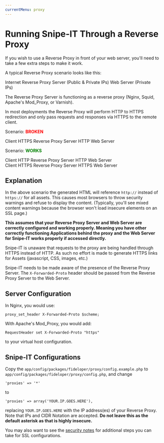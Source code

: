 ```yaml
---
currentMenu: proxy
---
```


# Running Snipe-IT Through a Reverse Proxy

<div id="generated-toc" class="generate_from_h2"></div>

If you wish to use a Reverse Proxy in front of your web server, you'll need to take a few extra steps to make it work.

A typical Reverse Proxy scenario looks like this:

Internet <i class="fa fa-arrow-right"></i> Reverse Proxy Server (Public & Private IPs) <i class="fa fa-arrow-right"></i> Web Server (Private IPs)

The Reverse Proxy Server is functioning as a reverse proxy (Nginx, Squid, Apache's Mod_Proxy, or Varnish).

In most deployments the Reverse Proxy will perform HTTP to HTTPS redirection and only pass requests and responses via HTTPS to the remote client.

Scenario: <span style="color: red;">**BROKEN**</span>

Client  <i class="fa fa-arrow-left"></i> HTTPS <i class="fa fa-arrow-right"></i>  Reverse Proxy Server   <i class="fa fa-arrow-left"></i> HTTP <i class="fa fa-arrow-right"></i> Web Server

Scenario: <span style="color: green;">**WORKS**</span>

Client <i class="fa fa-arrow-left"></i> HTTP <i class="fa fa-arrow-right"></i>  Reverse Proxy Server   <i class="fa fa-arrow-left"></i> HTTP <i class="fa fa-arrow-right"></i> Web Server <br>
Client <i class="fa fa-arrow-left"></i> HTTPS <i class="fa fa-arrow-right"></i>  Reverse Proxy Server  <i class="fa fa-arrow-left"></i> HTTPS <i class="fa fa-arrow-right"></i> Web Server


## Explanation
In the above scenario the generated HTML will reference `http://` instead of `https://` for all assets. This causes most browsers to throw security warnings and refuse to display the content. (Typically, you'll see mixed content warnings because the browser won't load insecure elements on an SSL page.)

__This assumes that your Reverse Proxy Server and Web Server are correctly configured and working properly. Meaning you have other correctly functioning Applications behind the proxy and the Web Server for Snipe-IT works properly if accessed directly.__

Snipe-IT is unaware that requests to the proxy are being handled through HTTPS instead of HTTP. As such no effort is made to generate HTTPS links for Assets (javascript, CSS, images, etc.)

Snipe-IT needs to be made aware of the presence of the Reverse Proxy Server. The `X-Forwarded-Proto` header should be passed from the Reverse Proxy Server to the Web Server.

## Server Configuration
In Nginx, you would use:

```
proxy_set_header X-Forwarded-Proto $scheme;
```

With Apache's Mod_Proxy, you would add:

```
RequestHeader set X-Forwarded-Proto "https"
```

to your virtual host configuration.

## Snipe-IT Configurations

Copy the `app/config/packages/fideloper/proxy/config.example.php` to `app/config/packages/fideloper/proxy/config.php`, and change

```
'proxies' => '*'
```

to

```
'proxies' => array('YOUR.IP.GOES.HERE'),
```

replacing `YOUR.IP.GOES.HERE` with the IP address(es) of your Reverse Proxy. Note that IPs and CIDR Notation are accepted. **Do not leave this as the default asterisk as that is highly insecure.**

You may also want to see the [security notes](../security.html) for additional steps you can take for SSL configurations.
